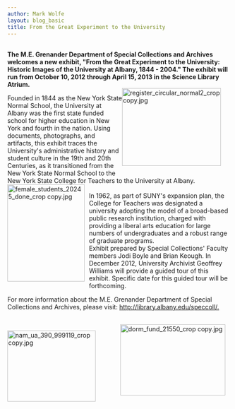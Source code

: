```yaml
---
author: Mark Wolfe
layout: blog_basic
title: From the Great Experiment to the University
---
```

<div class="entry-body">
<p><strong><br/>
The M.E. Grenander Department of Special Collections and Archives welcomes a new exhibit, "From the Great Experiment to the University: Historic Images of the University at Albany, 1844 - 2004."  The exhibit will run from October 10, 2012 through April 15, 2013 in the Science Library Atrium.</strong> <br/>
<img alt="register_circular_normal2_crop copy.jpg" class="mt-image-right" height="176" src="{{ site.url }}/posts-img/register_circular_normal2_crop%20copy.jpg" style="float: right; margin: 0 20px 20px 0;" width="224"/></p>
<p>Founded in 1844 as the New York State Normal School, the University at Albany was the first state funded school for higher education in New York and fourth in the nation. Using documents, photographs, and artifacts, this exhibit traces the University's administrative history and student culture in the 19th and 20th Centuries, as it transitioned from the New York State Normal School to the New York State College for Teachers to the University at Albany. <br/>
<img alt="female_students_20245_done_crop copy.jpg" class="mt-image-left" height="220" src="{{ site.url }}/posts-img/female_students_20245_done_crop%20copy.jpg" style="float: left; margin: 0 10px 10px 0;" width="175"><br/>
In 1962, as part of SUNY's expansion plan, the College for Teachers was designated a university adopting the model of a broad-based public research institution, charged with providing a liberal arts education for large numbers of undergraduates and a robust range of graduate programs.<br/>
Exhibit prepared by Special Collections' Faculty members Jodi Boyle and Brian Keough. In December 2012, University Archivist Geoffrey Williams will provide a guided tour of this exhibit.  Specific date for this guided tour will be forthcoming.</img></p>
<p>For more information about the M.E. Grenander Department of Special Collections and Archives, please visit: <a href="https://archives.albany.edu">http://library.albany.edu/speccoll/.</a><br/>
<p></p><br/>
<img alt="dorm_fund_21550_crop copy.jpg" class="mt-image-right" height="161" src="{{ site.url }}/posts-img/dorm_fund_21550_crop%20copy.jpg" style="float: right; margin: 0 10px 10px 0;" width="238"/></p>
<p><img alt="nam_ua_390_999119_crop copy.jpg" class="mt-image-left" height="161" src="{{ site.url }}/posts-img/nam_ua_390_999119_crop%20copy.jpg" style="float: left; margin: 0 10px 10px 0;" width="200"/></p>
<p><br/>
</p>
</div>